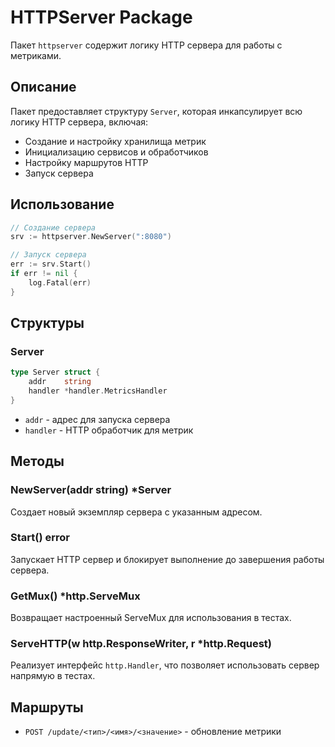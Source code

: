 # HTTPServer Package

Пакет `httpserver` содержит логику HTTP сервера для работы с метриками.

## Описание

Пакет предоставляет структуру `Server`, которая инкапсулирует всю логику HTTP сервера, включая:
- Создание и настройку хранилища метрик
- Инициализацию сервисов и обработчиков
- Настройку маршрутов HTTP
- Запуск сервера

## Использование

```go
// Создание сервера
srv := httpserver.NewServer(":8080")

// Запуск сервера
err := srv.Start()
if err != nil {
    log.Fatal(err)
}
```

## Структуры

### Server

```go
type Server struct {
    addr    string
    handler *handler.MetricsHandler
}
```

- `addr` - адрес для запуска сервера
- `handler` - HTTP обработчик для метрик

## Методы

### NewServer(addr string) *Server

Создает новый экземпляр сервера с указанным адресом.

### Start() error

Запускает HTTP сервер и блокирует выполнение до завершения работы сервера.

### GetMux() *http.ServeMux

Возвращает настроенный ServeMux для использования в тестах.

### ServeHTTP(w http.ResponseWriter, r *http.Request)

Реализует интерфейс `http.Handler`, что позволяет использовать сервер напрямую в тестах.

## Маршруты

- `POST /update/<тип>/<имя>/<значение>` - обновление метрики 